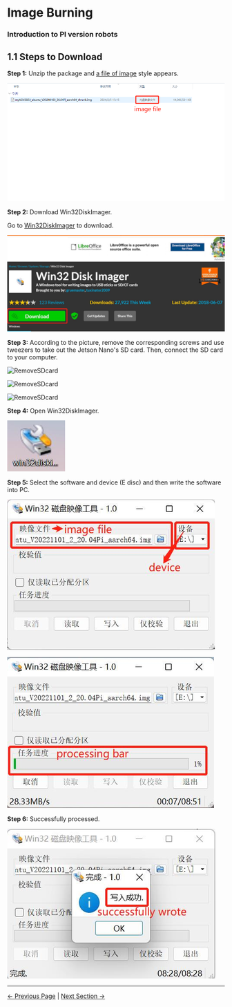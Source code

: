 # Image Burning

### Introduction to PI version robots

## 1.1 Steps to Download

**Step 1:** Unzip the package and [a file of image](8.4.1-System_Image.md) style appears.

![myagv_pi_imagefile](../../resources/8-FilesDownload/8.4/8.4.2/myagv_pi_imagefile.png)

**Step 2:** Download Win32DiskImager.

Go to [Win32DiskImager](https://sourceforge.net/projects/win32diskimager/) to download.

![Win32DiskImager](../../resources/8-FilesDownload/8.4/8.4.2/Win32DiskImager.png)

**Step 3:** According to the picture, remove the corresponding screws and use tweezers to take out the Jetson Nano's SD card. Then, connect the SD card to your computer.

![RemoveSDcard](../../resources/8-FilesDownload/8.4/8.4.2/RemoveSDcard.png)

![RemoveSDcard](../../resources/8-FilesDownload/8.4/8.4.2/RemoveSDcard_2.png)

![RemoveSDcard](../../resources/8-FilesDownload/8.4/8.4.2/RemoveSDcard_3.png)

**Step 4:** Open Win32DiskImager.

![Win32DiskImager_2](../../resources/8-FilesDownload/8.4/8.4.2/Win32DiskImager_2.png)

**Step 5:** Select the software and device (E disc) and then write the software into PC.

![Win32DiskImager_3](../../resources/8-FilesDownload/8.4/8.4.2/Win32DiskImager_3.png)

![Win32DiskImager_4](../../resources/8-FilesDownload/8.4/8.4.2/Win32DiskImager_4.png)

**Step 6:** Successfully processed.

![Win32DiskImager_5](../../resources/8-FilesDownload/8.4/8.4.2/Win32DiskImager_5.png)

---
[← Previous Page](8.4.1-System_Image.md) | [Next Section →](../8.5-PublicityMaterial.md)